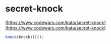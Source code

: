 # secret-knock
[https://www.codewars.com/kata/secret-knock](https://www.codewars.com/kata/secret-knock)

```javascript
knock(knock)()();
```

